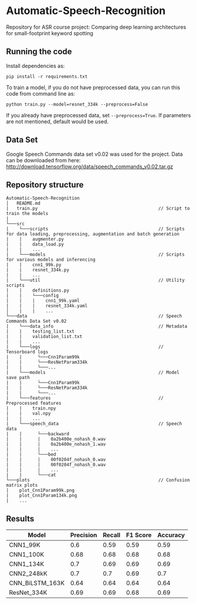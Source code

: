 # Automatic-Speech-Recognition
Repository for ASR course project: Comparing deep learning architectures for small-footprint keyword spotting

## Running the code

Install dependencies as:

```
pip install -r requirements.txt
```

To train a model, if you do not have preprocessed data, you can run this code from command line as:

```
python train.py --model=resnet_334k --preprocess=False
```

If you already have preprocessed data, set ```--preprocess=True```. If parameters are not mentioned, default would be used.

## Data Set
Google Speech Commands data set v0.02 was used for the project. Data can be downloaded from here: http://download.tensorflow.org/data/speech_commands_v0.02.tar.gz


## Repository structure
```
Automatic-Speech-Recognition
│   README.md
|   train.py                                              // Script to train the models
|
└───src
|    └───scripts                                          // Scripts for data loading, preprocessing, augmentation and batch generation
|    |    augmenter.py
|    |    data_load.py
|    |    ...
|    └───models                                           // Scripts for various models and inferencing
|    |    cnn1_99k.py
|    |    resnet_334k.py
|    |    ...
|    └───util                                             // Utility scripts
|    |    definitions.py
|    |    └───config
|    |    |    cnn1_99k.yaml
|    |    |    resnet_334k.yaml
│    |    |    ...
└───data                                                  // Speech Commands Data Set v0.02
|    └───data_info                                        // Metadata
|    |    testing_list.txt  
|    |    validation_list.txt                                 
|    |    ...   
|    └───logs                                             // Tensorboard logs
|    |      └───Cnn1Param99k 
|    |      └───ResNetParam334k                                                 
|    |      └───...
|    └───models                                           // Model save path
|    |      └───Cnn1Param99k 
|    |      └───ResNetParam334k                                                 
|    |      └───...
|    └───features                                         // Preprocessed features
|    |    train.npy
|    |    val.npy
|    |    ...
|    └───speech_data                                      // Speech data
|    |      └───backward
|    |      |    0a2b400e_nohash_0.wav
|    |      |    0a2b400e_nohash_1.wav
|    |      |    ...
|    |      └───bed
|    |      |    00f0204f_nohash_0.wav
|    |      |    00f0204f_nohash_0.wav
|    |      |    ...
|    |      └───cat
└───plots                                                 // Confusion matrix plots
|    plot_Cnn1Param99k.png
|    plot_Cnn1Param134k.png
|    ...
```

## Results

| Model | Precision | Recall | F1 Score | Accuracy |
|-------|-----------|--------|----------|----------|
| CNN1_99K | 0.6 | 0.59 | 0.59 | 0.59 |
| CNN1_100K | 0.68 | 0.68 | 0.68 | 0.68 |
| CNN1_134K | 0.7 | 0.69 | 0.69 | 0.69 |
| CNN2_248kK | 0.7 | 0.7 | 0.69 | 0.7 |
| CNN_BiLSTM_163K | 0.64 | 0.64 | 0.64 | 0.64 |
| ResNet_334K | 0.69 | 0.69 | 0.68 | 0.69 |
